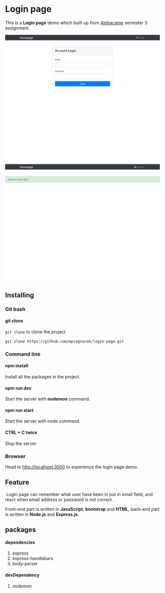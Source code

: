 # Login page

This is a **Login page** demo which built up from [Alphacamp](https://tw.alphacamp.co/) semester 3 assignment.

![demo-logged](./public/img/demo-logged.png)



![demo-login](./public/img/demo-login.png)

## Installing

### Git bash

#### git clone

`git clone` to clone the project

```markdown
git clone https://github.com/mpragnarok/login-page.git
```

### Command line

#### npm install

Install all the packages in the project.

#### npm run dev

Start the server with **nodemon** command.

#### npm run start

Start the server with node command.

#### CTRL + C twice

Stop the server

### Browser

Head to [http://localhost:3000](http://localhost:3000) to experience the login page demo.

## Feature

​	Login page can remember what user have been in put in email field, and react when email address or password is not correct . 

Front-end part is written in **JavaScript**, **bootstrap** and **HTML**, back-end part is written in **Node.js** and **Express.js**.

## packages

#### dependencies

1. express
2. express-handlebars
3. body-parser

#### devDependency

1. nodemon